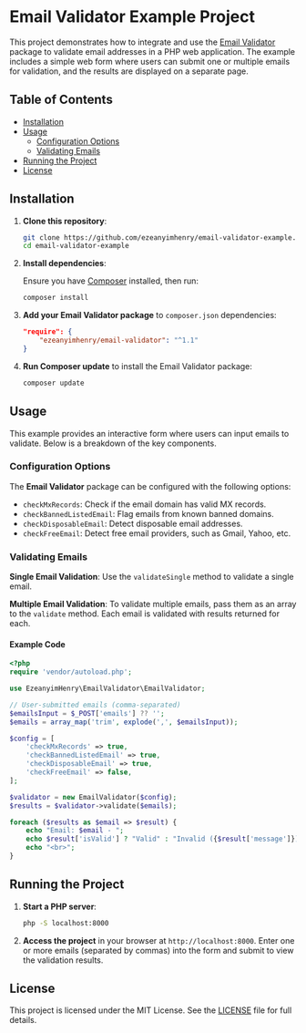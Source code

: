 # Email Validator Example Project

This project demonstrates how to integrate and use the [Email Validator](https://packagist.org/packages/ezeanyimhenry/email-validator) package to validate email addresses in a PHP web application. The example includes a simple web form where users can submit one or multiple emails for validation, and the results are displayed on a separate page.

## Table of Contents

- [Installation](#installation)
- [Usage](#usage)
  - [Configuration Options](#configuration-options)
  - [Validating Emails](#validating-emails)
- [Running the Project](#running-the-project)
- [License](#license)

## Installation

1. **Clone this repository**:

    ```bash
    git clone https://github.com/ezeanyimhenry/email-validator-example.git
    cd email-validator-example
    ```

2. **Install dependencies**:

    Ensure you have [Composer](https://getcomposer.org) installed, then run:

    ```bash
    composer install
    ```

3. **Add your Email Validator package** to `composer.json` dependencies:

    ```json
    "require": {
        "ezeanyimhenry/email-validator": "^1.1"
    }
    ```

4. **Run Composer update** to install the Email Validator package:

    ```bash
    composer update
    ```

## Usage

This example provides an interactive form where users can input emails to validate. Below is a breakdown of the key components.

### Configuration Options

The **Email Validator** package can be configured with the following options:

- `checkMxRecords`: Check if the email domain has valid MX records.
- `checkBannedListedEmail`: Flag emails from known banned domains.
- `checkDisposableEmail`: Detect disposable email addresses.
- `checkFreeEmail`: Detect free email providers, such as Gmail, Yahoo, etc.

### Validating Emails

**Single Email Validation**: Use the `validateSingle` method to validate a single email.

**Multiple Email Validation**: To validate multiple emails, pass them as an array to the `validate` method. Each email is validated with results returned for each.

#### Example Code

```php
<?php
require 'vendor/autoload.php';

use EzeanyimHenry\EmailValidator\EmailValidator;

// User-submitted emails (comma-separated)
$emailsInput = $_POST['emails'] ?? '';
$emails = array_map('trim', explode(',', $emailsInput));

$config = [
    'checkMxRecords' => true,
    'checkBannedListedEmail' => true,
    'checkDisposableEmail' => true,
    'checkFreeEmail' => false,
];

$validator = new EmailValidator($config);
$results = $validator->validate($emails);

foreach ($results as $email => $result) {
    echo "Email: $email - ";
    echo $result['isValid'] ? "Valid" : "Invalid ({$result['message']})";
    echo "<br>";
}
```

## Running the Project

1. **Start a PHP server**:

    ```bash
    php -S localhost:8000
    ```

2. **Access the project** in your browser at `http://localhost:8000`. Enter one or more emails (separated by commas) into the form and submit to view the validation results.

## License

This project is licensed under the MIT License. See the [LICENSE](LICENSE) file for full details.

